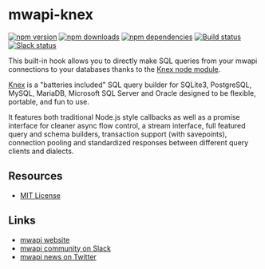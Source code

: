 # mwapi-knex

[![npm version](https://img.shields.io/npm/v/mwapi-knex.svg)](https://www.npmjs.org/package/mwapi-knex)
[![npm downloads](https://img.shields.io/npm/dm/mwapi-knex.svg)](https://www.npmjs.org/package/mwapi-knex)
[![npm dependencies](https://david-dm.org/mwapi/mwapi-knex.svg)](https://david-dm.org/mwapi/mwapi-knex)
[![Build status](https://travis-ci.org/mwapi/mwapi-knex.svg?branch=master)](https://travis-ci.org/mwapi/mwapi-knex)
[![Slack status](http://mwapi-slack.herokuapp.com/badge.svg)](http://slack.mwapi.io)

This built-in hook allows you to directly make SQL queries from your mwapi connections to your databases thanks to the [Knex node module](http://knexjs.org/).

[Knex](http://knexjs.org/) is a "batteries included" SQL query builder for SQLite3, PostgreSQL, MySQL, MariaDB, Microsoft SQL Server and Oracle designed to be flexible, portable, and fun to use.

It features both traditional Node.js style callbacks as well as a promise interface for cleaner async flow control, a stream interface, full featured query and schema builders, transaction support (with savepoints), connection pooling and standardized responses between different query clients and dialects.

## Resources

- [MIT License](LICENSE.md)

## Links

- [mwapi website](http://mwapi.io/)
- [mwapi community on Slack](http://slack.mwapi.io)
- [mwapi news on Twitter](https://twitter.com/mwapijs)
